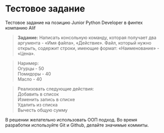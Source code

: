 # Тестовое задание

Тестовое задание на позицию Junior Python Developer в финтех компанию Alif


>**Задание:**
>Написать консольную команду, которая получает два аргумента - «Имя файла», «Действие». Файл, который нужно открыть, содержит строки, имеющие формат: «Наименование» - «Цена». 

> Наример:  
Огурцы - 50  
Помидоры - 40  
Масло - 40  

> Реализовать следующие действия:  
Добавить в список  
Изменить запись в списке  
Удалить из списка  
Вычесть общую сумму  

В решении желательно использовать ООП подход. Во время разработки используйте Git и Github, делайте значимые коммиты. 
